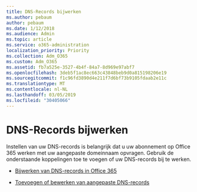 ```yaml
---
title: DNS-Records bijwerken
ms.author: pebaum
author: pebaum
ms.date: 1/12/2018
ms.audience: Admin
ms.topic: article
ms.service: o365-administration
localization_priority: Priority
ms.collection: Adm_O365
ms.custom: Adm_O365
ms.assetid: fb7a525e-3527-4b4f-84a7-8d969e97abf7
ms.openlocfilehash: 3deb5f1ac8ec663c43848beb9d0a815198206e19
ms.sourcegitcommit: f1c96fd3890d4e211f7d6bf73b9105fdaab2e11c
ms.translationtype: MT
ms.contentlocale: nl-NL
ms.lasthandoff: 03/05/2019
ms.locfileid: "30405066"
---
```

# <a name="update-dns-records"></a>DNS-Records bijwerken

Instellen van uw DNS-records is belangrijk dat u uw abonnement op Office 365 werken met uw aangepaste domeinnaam opvragen. Gebruik de onderstaande koppelingen toe te voegen of uw DNS-records bij te werken.
  
- [Bijwerken van DNS-records in Office 365](https://support.office.com/article/B0F3FDCA-8A80-4E8E-9EF3-61E8A2A9AB23)
    
- [Toevoegen of bewerken van aangepaste DNS-records](https://support.office.com/article/AF00A516-DD39-4EDA-AF3E-1EAF686C8DC9)
    

